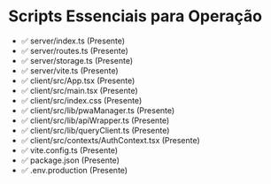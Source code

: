 # Scripts Essenciais para Operação

- ✅ server/index.ts (Presente)
- ✅ server/routes.ts (Presente)
- ✅ server/storage.ts (Presente)
- ✅ server/vite.ts (Presente)
- ✅ client/src/App.tsx (Presente)
- ✅ client/src/main.tsx (Presente)
- ✅ client/src/index.css (Presente)
- ✅ client/src/lib/pwaManager.ts (Presente)
- ✅ client/src/lib/apiWrapper.ts (Presente)
- ✅ client/src/lib/queryClient.ts (Presente)
- ✅ client/src/contexts/AuthContext.tsx (Presente)
- ✅ vite.config.ts (Presente)
- ✅ package.json (Presente)
- ✅ .env.production (Presente)
